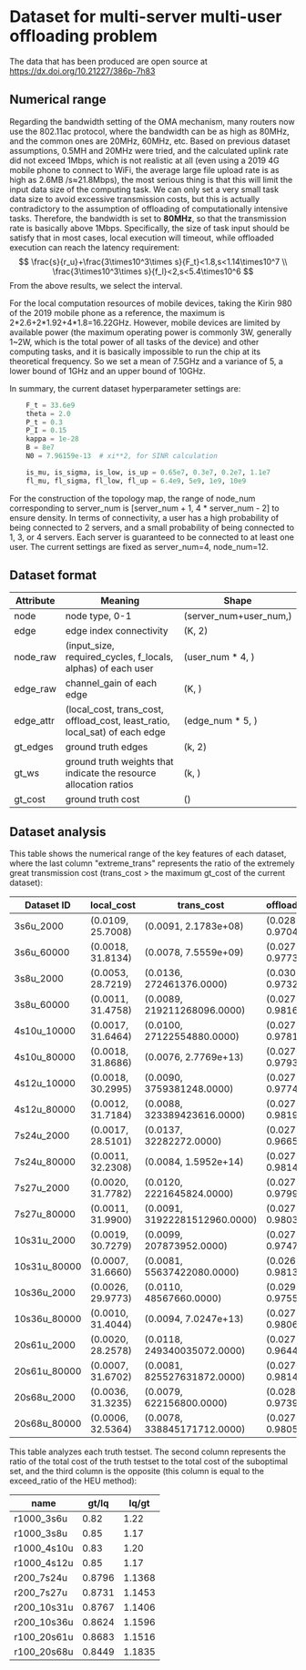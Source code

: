 # Dataset for multi-server multi-user offloading problem

The data that has been produced are open source at https://dx.doi.org/10.21227/386p-7h83

## Numerical range

Regarding the bandwidth setting of the OMA mechanism, many routers now use the 802.11ac protocol, where the bandwidth can be as high as 80MHz, and the common ones are 20MHz, 60MHz, etc. Based on previous dataset assumptions, 0.5MH and 20MHz were tried, and the calculated uplink rate did not exceed 1Mbps, which is not realistic at all (even using a 2019 4G mobile phone to connect to WiFi, the average large file upload rate is as high as 2.6MB /s≈21.8Mbps), the most serious thing is that this will limit the input data size of the computing task. We can only set a very small task data size to avoid excessive transmission costs, but this is actually contradictory to the assumption of offloading of computationally intensive tasks. Therefore, the bandwidth is set to **80MHz**, so that the transmission rate is basically above 1Mbps. Specifically, the size of task input should be satisfy that in most cases, local execution will timeout, while offloaded execution can reach the latency requirement: 
$$
\frac{s}{r_u}+\frac{3\times10^3\times s}{F_t}<1.8,s<1.14\times10^7 \\
\frac{3\times10^3\times s}{f_l}<2,s<5.4\times10^6
$$
From the above results, we select the interval. 

For the local computation resources of mobile devices, taking the Kirin 980 of the 2019 mobile phone as a reference, the maximum is 2\*2.6+2\*1.92+4*1.8=16.22GHz. However, mobile devices are limited by available power (the maximum operating power is commonly 3W, generally 1~2W, which is the total power of all tasks of the device) and other computing tasks, and it is basically impossible to run the chip at its theoretical frequency. So we set a mean of 7.5GHz and a variance of 5, a lower bound of 1GHz and an upper bound of 10GHz. 

In summary, the current dataset hyperparameter settings are: 

```python
	F_t = 33.6e9
    theta = 2.0
    P_t = 0.3
    P_I = 0.15
    kappa = 1e-28
    B = 8e7
    N0 = 7.96159e-13  # xi**2, for SINR calculation

    is_mu, is_sigma, is_low, is_up = 0.65e7, 0.3e7, 0.2e7, 1.1e7
    fl_mu, fl_sigma, fl_low, fl_up = 6.4e9, 5e9, 1e9, 10e9
```

For the construction of the topology map, the range of node_num corresponding to server_num is [server_num + 1, 4 * server_num - 2] to ensure density. In terms of connectivity, a user has a high probability of being connected to 2 servers, and a small probability of being connected to 1, 3, or 4 servers. Each server is guaranteed to be connected to at least one user. The current settings are fixed as server_num=4, node_num=12.

## Dataset format

| Attribute | Meaning                                                      | Shape                  |
| --------- | ------------------------------------------------------------ | ---------------------- |
| node      | node type, 0-1                                               | (server_num+user_num,) |
| edge      | edge index connectivity                                      | (K, 2)                 |
| node_raw  | (input_size, required_cycles, f_locals, alphas) of each user | (user_num * 4, )       |
| edge_raw  | channel_gain of each edge                                    | (K, )                  |
| edge_attr | (local_cost, trans_cost, offload_cost, least_ratio, local_sat) of each edge | (edge_num * 5, )       |
| gt_edges  | ground truth edges                                           | (k, 2)                 |
| gt_ws     | ground truth weights that indicate the resource allocation ratios | (k, )                  |
| gt_cost   | ground truth cost                                            | ()                     |

## Dataset analysis

This table shows the numerical range of the key features of each dataset, where the last column "extreme_trans" represents the ratio of the extremely great transmission cost (trans_cost > the maximum gt_cost of the current dataset): 

| **Dataset ID** | **local_cost**          | **trans_cost**                 | **offload_cost**        | **gt_cost**            | **extreme_trans**  |
|---------------|-------------------------|-------------------------------|-------------------------|------------------------|--------------------|
| 3s6u_2000     | (0.0109, 25.7008)       | (0.0091, 2.1783e+08)           | (0.0289, 0.9704)        | (1.2624, 19.3490)      | 872/(2000*6)       |
| 3s6u_60000    | (0.0018, 31.8134)       | (0.0078, 7.5559e+09)           | (0.0272, 0.9773)        | (0.8049, 35.5029)      | 26786/(60000*6)    |
| 3s8u_2000     | (0.0053, 28.7219)       | (0.0136, 272461376.0000)       | (0.0309, 0.9732)        | (2.5157, 25.3149)      | 1298/(2000*8)      |
| 3s8u_60000    | (0.0011, 31.4758)       | (0.0089, 219211268096.0000)    | (0.0273, 0.9816)        | (1.6544, 31.5801)      | 35152/(60000*8)    |
| 4s10u_10000   | (0.0017, 31.6464)       | (0.0100, 27122554880.0000)     | (0.0275, 0.9781)        | (2.7445, 33.6241)      | 8392/(10000*10)    |
| 4s10u_80000   | (0.0018, 31.8686)       | (0.0076, 2.7769e+13)           | (0.0270, 0.9793)        | (2.1827, 32.9737)      | 66921/(80000*10)   |
| 4s12u_10000   | (0.0018, 30.2995)       | (0.0090, 3759381248.0000)      | (0.0279, 0.9774)        | (4.2492, 42.0025)      | 9481/(10000*12)    |
| 4s12u_80000   | (0.0012, 31.7184)       | (0.0088, 323389423616.0000)    | (0.0271, 0.9819)        | (4.1129, 44.2700)      | 76093/(80000*12)   |
| 7s24u_2000    | (0.0017, 28.5101)       | (0.0137, 32282272.0000)        | (0.0275, 0.9665)        | (15.1792, 57.4610)     | 1942/(2000*24)     |
| 7s24u_80000   | (0.0011, 32.2308)       | (0.0084, 1.5952e+14)           | (0.0270, 0.9814)        | (11.6166, 64.8265)     | 78614/(80000*24)   |
| 7s27u_2000    | (0.0020, 31.7782)       | (0.0120, 2221645824.0000)      | (0.0275, 0.9799)        | (16.8230, 69.7700)     | 2215/(2000*27)     |
| 7s27u_80000   | (0.0011, 31.9900)       | (0.0091, 31922281512960.0000)  | (0.0271, 0.9803)        | (15.4948, 75.3571)     | 87483/(80000*27)   |
| 10s31u_2000   | (0.0019, 30.7279)       | (0.0099, 207873952.0000)       | (0.0271, 0.9747)        | (19.7498, 61.8615)     | 1637/(2000*31)     |
| 10s31u_80000  | (0.0007, 31.6660)       | (0.0081, 55637422080.0000)     | (0.0269, 0.9813)        | (16.9502, 73.9701)     | 63171/(80000*31)   |
| 10s36u_2000   | (0.0026, 29.9773)       | (0.0110, 48567660.0000)        | (0.0291, 0.9755)        | (26.8321, 75.3846)     | 1827/(2000*36)     |
| 10s36u_80000  | (0.0010, 31.4044)       | (0.0094, 7.0247e+13)           | (0.0271, 0.9806)        | (21.6354, 88.8364)     | 72807/(80000*36)   |
| 20s61u_2000   | (0.0020, 28.2578)       | (0.0118, 249340035072.0000)    | (0.0272, 0.9644)        | (47.1416, 112.4311)    | 1186/(2000*61)     |
| 20s61u_80000  | (0.0007, 31.6702)       | (0.0081, 825527631872.0000)    | (0.0270, 0.9814)        | (42.6974, 124.0135)    | 47747/(80000*61)   |
| 20s68u_2000   | (0.0036, 31.3235)       | (0.0079, 622156800.0000)       | (0.0280, 0.9739)        | (54.6612, 133.8146)    | 1242/(2000*68)     |
| 20s68u_80000  | (0.0006, 32.5364)       | (0.0078, 338845171712.0000)    | (0.0270, 0.9805)        | (49.7855, 147.1985)    | 51677/(80000*68)   |

This table analyzes each truth testset. The second column represents the ratio of the total cost of the truth testset to the total cost of the suboptimal set, and the third column is the opposite (this column is equal to the exceed_ratio of the HEU method): 

| **name**      | **gt/lq**  | **lq/gt**  |
|---------------|------------|------------|
| r1000_3s6u    | 0.82       | 1.22       |
| r1000_3s8u    | 0.85       | 1.17       |
| r1000_4s10u   | 0.83       | 1.20       |
| r1000_4s12u   | 0.85       | 1.17       |
| r200_7s24u    | 0.8796     | 1.1368     |
| r200_7s27u    | 0.8731     | 1.1453     |
| r200_10s31u   | 0.8767     | 1.1406     |
| r200_10s36u   | 0.8624     | 1.1596     |
| r100_20s61u   | 0.8683     | 1.1516     |
| r100_20s68u   | 0.8449     | 1.1835     |
